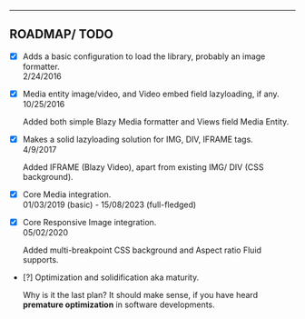 
***
## <a name="roadmap"></a>ROADMAP/ TODO
* [x] Adds a basic configuration to load the library, probably an image
  formatter.  
  2/24/2016

* [x] Media entity image/video, and Video embed field lazyloading, if any.  
  10/25/2016

  Added both simple Blazy Media formatter and Views field Media Entity.

* [x] Makes a solid lazyloading solution for IMG, DIV, IFRAME tags.  
  4/9/2017

  Added IFRAME (Blazy Video), apart from existing IMG/ DIV (CSS background).

* [x] Core Media integration.  
  01/03/2019 (basic) - 15/08/2023 (full-fledged)

* [x] Core Responsive Image integration.  
  05/02/2020   

  Added multi-breakpoint CSS background and Aspect ratio Fluid supports.

* [?] Optimization and solidification aka maturity.

  Why is it the last plan? It should make sense, if you have heard **premature
  optimization** in software developments.
